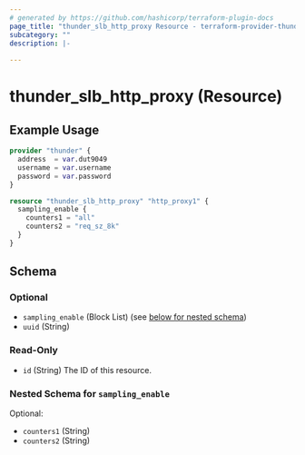 ```yaml
---
# generated by https://github.com/hashicorp/terraform-plugin-docs
page_title: "thunder_slb_http_proxy Resource - terraform-provider-thunder"
subcategory: ""
description: |-
  
---
```


# thunder_slb_http_proxy (Resource)



## Example Usage

```terraform
provider "thunder" {
  address  = var.dut9049
  username = var.username
  password = var.password
}

resource "thunder_slb_http_proxy" "http_proxy1" {
  sampling_enable {
    counters1 = "all"
    counters2 = "req_sz_8k"
  }
}
```

<!-- schema generated by tfplugindocs -->
## Schema

### Optional

- `sampling_enable` (Block List) (see [below for nested schema](#nestedblock--sampling_enable))
- `uuid` (String)

### Read-Only

- `id` (String) The ID of this resource.

<a id="nestedblock--sampling_enable"></a>
### Nested Schema for `sampling_enable`

Optional:

- `counters1` (String)
- `counters2` (String)


